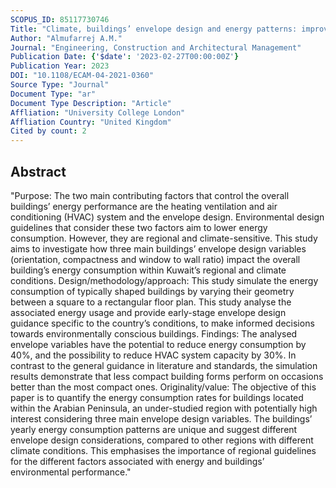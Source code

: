 ```yaml
---
SCOPUS_ID: 85117730746
Title: "Climate, buildings’ envelope design and energy patterns: improving energy performance of new buildings in Kuwait"
Author: "Almufarrej A.M."
Journal: "Engineering, Construction and Architectural Management"
Publication Date: {'$date': '2023-02-27T00:00:00Z'}
Publication Year: 2023
DOI: "10.1108/ECAM-04-2021-0360"
Source Type: "Journal"
Document Type: "ar"
Document Type Description: "Article"
Affliation: "University College London"
Affliation Country: "United Kingdom"
Cited by count: 2
---
```


## Abstract
"Purpose: The two main contributing factors that control the overall buildings’ energy performance are the heating ventilation and air conditioning (HVAC) system and the envelope design. Environmental design guidelines that consider these two factors aim to lower energy consumption. However, they are regional and climate-sensitive. This study aims to investigate how three main buildings’ envelope design variables (orientation, compactness and window to wall ratio) impact the overall building’s energy consumption within Kuwait’s regional and climate conditions. Design/methodology/approach: This study simulate the energy consumption of typically shaped buildings by varying their geometry between a square to a rectangular floor plan. This study analyse the associated energy usage and provide early-stage envelope design guidance specific to the country’s conditions, to make informed decisions towards environmentally conscious buildings. Findings: The analysed envelope variables have the potential to reduce energy consumption by 40%, and the possibility to reduce HVAC system capacity by 30%. In contrast to the general guidance in literature and standards, the simulation results demonstrate that less compact building forms perform on occasions better than the most compact ones. Originality/value: The objective of this paper is to quantify the energy consumption rates for buildings located within the Arabian Peninsula, an under-studied region with potentially high interest considering three main envelope design variables. The buildings’ yearly energy consumption patterns are unique and suggest different envelope design considerations, compared to other regions with different climate conditions. This emphasises the importance of regional guidelines for the different factors associated with energy and buildings’ environmental performance."
